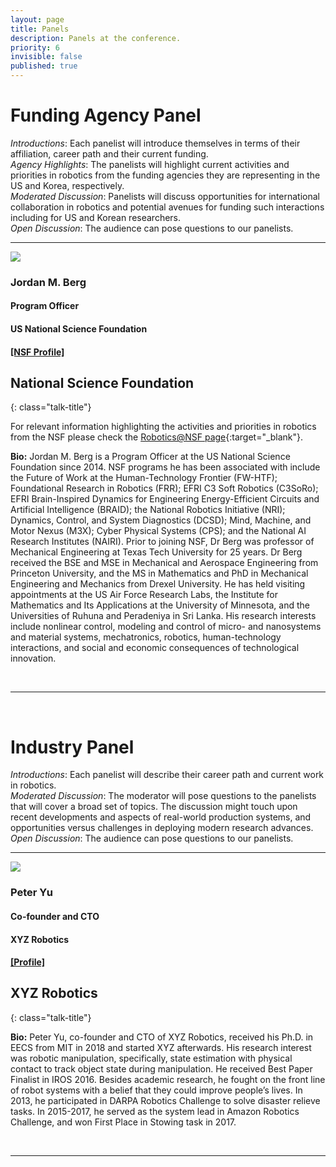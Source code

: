 ```yaml
---
layout: page
title: Panels
description: Panels at the conference.
priority: 6
invisible: false
published: true
---
```


# Funding Agency Panel

*Introductions*: Each panelist will introduce themselves in terms of their affiliation, career path and their current funding.
<br>
*Agency Highlights*: The panelists will highlight current activities and priorities in robotics from the funding agencies they are representing in the US and Korea, respectively.
<br>
*Moderated Discussion*: Panelists will discuss opportunities for international collaboration in robotics and potential avenues for funding such interactions including for US and Korean researchers.
<br>
*Open Discussion*: The audience can pose questions to our panelists.
<hr>

<div id="f1" class="talk">
  <div class="talk-profile">
    <img src="{{site.baseurl}}/images/funding_panel_1.jpg"/>
  </div>
  <div class="talk-speaker">
    <h3>Jordan M. Berg</h3>
    <h4>Program Officer</h4>
    <h4>US National Science Foundation</h4>
    <h4><a target="_blank" href="https://www.nsf.gov/staff/staff_bio.jsp?lan=jberg&org=CMMI&from_org=CMMI">[NSF Profile]</a></h4>
  </div>
</div>

## National Science Foundation
{: class="talk-title"}

For relevant information highlighting the activities and priorities in robotics from the NSF please check the [Robotics@NSF page](https://www.nsf.gov/robotics){:target="_blank"}.


**Bio:** Jordan M. Berg is a Program Officer at the US National Science Foundation since 2014. NSF programs he has been associated with include the Future of Work at the Human-Technology Frontier (FW-HTF); Foundational Research in Robotics (FRR); EFRI C3 Soft Robotics (C3SoRo); EFRI Brain-Inspired Dynamics for Engineering Energy-Efficient Circuits and Artificial Intelligence (BRAID); the National Robotics Initiative (NRI); Dynamics, Control, and System Diagnostics (DCSD); Mind, Machine, and Motor Nexus (M3X); Cyber Physical Systems (CPS); and the National AI Research Institutes (NAIRI). Prior to joining NSF, Dr Berg was professor of Mechanical Engineering at Texas Tech University for 25 years. Dr Berg received the BSE and MSE in Mechanical and Aerospace Engineering from Princeton University, and the MS in Mathematics and PhD in Mechanical Engineering and Mechanics from Drexel University. He has held visiting appointments at the US Air Force Research Labs, the Institute for Mathematics and Its Applications at the University of Minnesota, and the Universities of Ruhuna and Peradeniya in Sri Lanka. His research interests include nonlinear control, modeling and control of micro- and nanosystems and material systems, mechatronics, robotics, human-technology interactions, and social and economic consequences of technological innovation.


<br/>
<hr>
<br/>


# Industry Panel

*Introductions*: Each panelist will describe their career path and current work in robotics. 
<br>
*Moderated Discussion*: The moderator will pose questions to the panelists that will cover a broad set of topics. The discussion might touch upon recent developments and aspects of real-world production systems, and opportunities versus challenges in deploying modern research advances.
<br>
*Open Discussion*: The audience can pose questions to our panelists.
<hr>



<div id="i1" class="talk">
  <div class="talk-profile">
    <img src="{{site.baseurl}}/images/industry_panel_1.jpg"/>
  </div>
  <div class="talk-speaker">
    <h3>Peter Yu</h3>
    <h4>Co-founder and CTO</h4>
    <h4>XYZ Robotics</h4>
    <h4><a target="_blank" href="https://people.csail.mit.edu/peterkty/">[Profile]</a></h4>
  </div>
</div>


## XYZ Robotics
{: class="talk-title"}

**Bio:** Peter Yu, co-founder and CTO of XYZ Robotics, received his Ph.D. in EECS from MIT in 2018 and started XYZ afterwards. His research interest was robotic manipulation, specifically, state estimation with physical contact to track object state during manipulation. He received Best Paper Finalist in IROS 2016. Besides academic research, he fought on the front line of robot systems with a belief that they could improve people’s lives. In 2013, he participated in DARPA Robotics Challenge to solve disaster relieve tasks. In 2015-2017, he served as the system lead in Amazon Robotics Challenge, and won First Place in Stowing task in 2017.


<br/>
<hr>
<br/>
